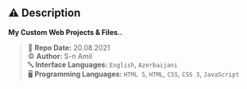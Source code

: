 ## ⚠️ Description
**My Custom Web Projects & Files..**

> 📅 **Repo Date:** 20.08.2021 <br>
> ©️ **Author:** S-n Amil <br>
> 🔤 **Interface Languages:** `English`, `Azerbaijani` <br>
> 🖥️ **Programming Languages:** `HTML 5`, `HTML`, `CSS`, `CSS 3`, `JavaScript` <br>
